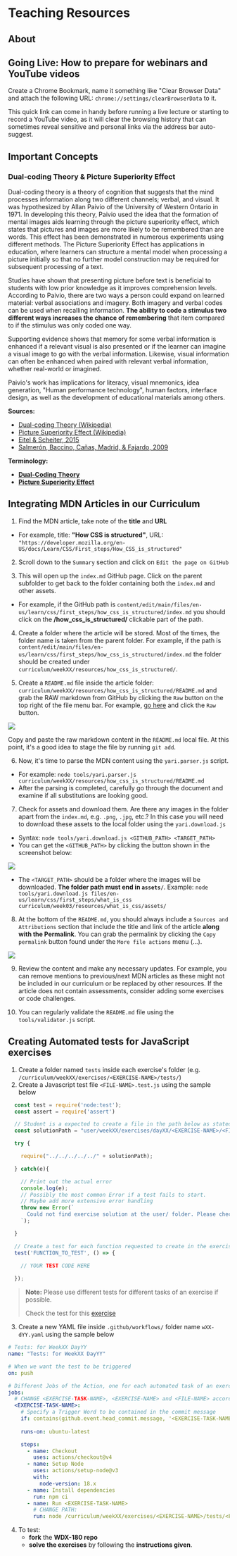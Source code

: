 # Teaching Resources

## About

## Going Live: How to prepare for webinars and YouTube videos

  Create a Chrome Bookmark, name it something like "Clear Browser Data" and attach the following URL: `chrome://settings/clearBrowserData` to it. 
  
  This quick link can come in handy before running a live lecture or starting to record a YouTube video, as it will clear the browsing history that can sometimes reveal sensitive and personal links via the address bar auto-suggest.

## Important Concepts

### Dual-coding Theory & Picture Superiority Effect

  Dual-coding theory is a theory of cognition that suggests that the mind processes information along two different channels; verbal, and visual. It was hypothesized by Allan Paivio of the University of Western Ontario in 1971. In developing this theory, Paivio used the idea that the formation of mental images aids learning through the picture superiority effect, which states that pictures and images are more likely to be remembered than are words. This effect has been demonstrated in numerous experiments using different methods. The Picture Superiority Effect has applications in education, where learners can structure a mental model when processing a picture initially so that no further model construction may be required for subsequent processing of a text.

  Studies have shown that presenting picture before text is beneficial to students with low prior knowledge as it improves comprehension levels. According to Paivio, there are two ways a person could expand on learned material: verbal associations and imagery. Both imagery and verbal codes can be used when recalling information. **The ability to code a stimulus two different ways increases the chance of remembering** that item compared to if the stimulus was only coded one way.

  Supporting evidence shows that memory for some verbal information is enhanced if a relevant visual is also presented or if the learner can imagine a visual image to go with the verbal information. Likewise, visual information can often be enhanced when paired with relevant verbal information, whether real-world or imagined.

  Paivio's work has implications for literacy, visual mnemonics, idea generation, "Human performance technology", human factors, interface design, as well as the development of educational materials among others.

  **Sources:**

  - [Dual-coding Theory (Wikipedia)](https://en.wikipedia.org/wiki/Dual-coding_theory) 
  - [Picture Superiority Effect (Wikipedia)](https://en.wikipedia.org/wiki/Picture_superiority_effect)
  - [Eitel & Scheiter, 2015](https://link.springer.com/article/10.1007/s10648-014-9264-4)
  - [Salmerón, Baccino, Cañas, Madrid, & Fajardo, 2009](https://www.sciencedirect.com/science/article/abs/pii/S0360131509001602?via%3Dihub)

  **Terminology:**

  - [**Dual-Coding Theory**](#dual-coding-theory--the-picture-superiority-effect)
  - [**Picture Superiority Effect**](#dual-coding-theory--the-picture-superiority-effect)

## Integrating MDN Articles in our Curriculum

  1. Find the MDN article, take note of the **title** and **URL**
    
  - For example, title: **"How CSS is structured"**, URL: `"https://developer.mozilla.org/en-US/docs/Learn/CSS/First_steps/How_CSS_is_structured"`

  2. Scroll down to the `Summary` section and click on `Edit the page on GitHub`

  3. This will open up the `index.md` GitHub page. Click on the parent subfolder to get back to the folder containing both the `index.md` and other assets.

  - For example, if the GitHub path is `content/edit/main/files/en-us/learn/css/first_steps/how_css_is_structured/index.md` you should click on the **/how_css_is_structured/** clickable part of the path.

  4. Create a folder where the article will be stored. Most of the times, the folder name is taken from the parent folder. For example, if the path is `content/edit/main/files/en-us/learn/css/first_steps/how_css_is_structured/index.md` the folder should be created under `curriculum/weekXX/resources/how_css_is_structured/`. 

  5. Create a `README.md` file inside the article folder: `curriculum/weekXX/resources/how_css_is_structured/README.md` and grab the RAW markdown from GitHub by clicking the `Raw` button on the top right of the file menu bar. For example, [go here](https://github.com/mdn/content/blob/main/files/en-us/learn/css/first_steps/how_css_is_structured/index.md) and click the `Raw` button.

  ![](assets/github.raw.jpg)

  Copy and paste the raw markdown content in the `README.md` local file. At this point, it's a good idea to stage the file by running `git add`.

  6. Now, it's time to parse the MDN content using the `yari.parser.js` script.

  - For example: `node tools/yari.parser.js curriculum/weekXX/resources/how_css_is_structured/README.md`
  - After the parsing is completed, carefully go through the document and examine if all substitutions are looking good.

  7. Check for assets and download them. Are there any images in the folder apart from the `index.md`, e.g. `.png`, `.jpg`, etc.? In this case you will need to download these assets to the local folder using the `yari.download.js` 

  - Syntax: `node tools/yari.download.js <GITHUB_PATH> <TARGET_PATH>`
  - You can get the `<GITHUB_PATH>` by clicking the button shown in the screenshot below: 

  ![](assets/github.get.path.jpg)  

  - The `<TARGET_PATH>` should be a folder where the images will be downloaded. **The folder path must end in `assets/`**. Example: `node tools/yari.download.js files/en-us/learn/css/first_steps/what_is_css curriculum/week03/resources/what_is_css/assets/`

  8. At the bottom of the `README.md`, you should always include a `Sources and Attributions` section that include the title and link of the article **along with the Permalink**. You can grab the permalink by clicking the `Copy permalink` button found under the `More file actions` menu (...).

  ![](assets/github.grab.permalink.jpg)

  9. Review the content and make any necessary updates. For example, you can remove mentions to previous/next MDN articles as these might not be included in our curriculum or be replaced by other resources. If the article does not contain assessments, consider adding some exercises or code challenges.

  10. You can regularly validate the `README.md` file using the `tools/validator.js` script.

## Creating Automated tests for JavaScript exercises

  1. Create a folder named `tests` inside each exercise's folder (e.g. `/curriculum/weekXX/exercises/<EXERCISE-NAME>/tests/`)
  2. Create a Javascript test file `<FILE-NAME>.test.js` using the sample below
  ```js
    const test = require('node:test');
    const assert = require('assert')

    // Student is a expected to create a file in the path below as stated in the exercises instructions
    const solutionPath = "user/weekXX/exercises/dayXX/<EXERCISE-NAME>/<FILE-NAME>"

    try {

      require("../../../../../" + solutionPath);

    } catch(e){

      // Print out the actual error
      console.log(e);
      // Possibly the most common Error if a test fails to start.
      // Maybe add more extensive error handling
      throw new Error(`
        Could not find exercise solution at the user/ folder. Please check if you have used the correct folder path (${solutionPath}) and commit message
      `);

    }

    // Create a test for each function requested to create in the exercise
    test('FUNCTION_TO_TEST', () => {

      // YOUR TEST CODE HERE
      
    });

  ```
  > **Note:** Please use different tests for different tasks of an exercise if possible. 
  >
  > Check the test for this [exercise](../curriculum/week01/exercises/javascript-first-steps/index.md)
  3. Create a new YAML file inside `.github/workflows/` folder name `wXX-dYY.yaml` using the sample below
  ```yaml
  # Tests: for WeekXX DayYY
  name: "Tests: for WeekXX DayYY"

  # When we want the test to be triggered
  on: push

  # Different Jobs of the Action, one for each automated task of an exercise
  jobs:
    # CHANGE <EXERCISE-TASK-NAME>, <EXERCISE-NAME> and <FILE-NAME> accordingly
    <EXERCISE-TASK-NAME>:
      # Specify a Trigger Word to be contained in the commit message
      if: contains(github.event.head_commit.message, '<EXERCISE-TASK-NAME>')
      
      runs-on: ubuntu-latest

      steps:
        - name: Checkout
          uses: actions/checkout@v4
        - name: Setup Node
          uses: actions/setup-node@v3
          with:
            node-version: 18.x
        - name: Install dependencies
          run: npm ci
        - name: Run <EXERCISE-TASK-NAME>
          # CHANGE PATH:
          run: node /curriculum/weekXX/exercises/<EXERCISE-NAME>/tests/<FILE-NAME>.test.js
  ```
  4. To test: 
      - **fork** the **WDX-180 repo**
      - **solve the exercises** by following the **instructions given**.